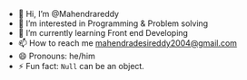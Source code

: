 - 👋 Hi, I’m @Mahendrareddy
- 👀 I’m interested in Programming & Problem solving
- 🌱 I’m currently learning Front end Developing
- 📫 How to reach me mahendradesireddy2004@gmail.com
- 😄 Pronouns: he/him
- ⚡ Fun fact: `Null` can be an object.

